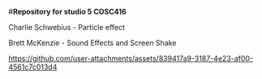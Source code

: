 #**Repository for studio 5 COSC416**

Charlie Schwebius - Particle effect

Brett McKenzie - Sound Effects and Screen Shake



https://github.com/user-attachments/assets/839417a9-3187-4e23-af00-4561c7c013d4

